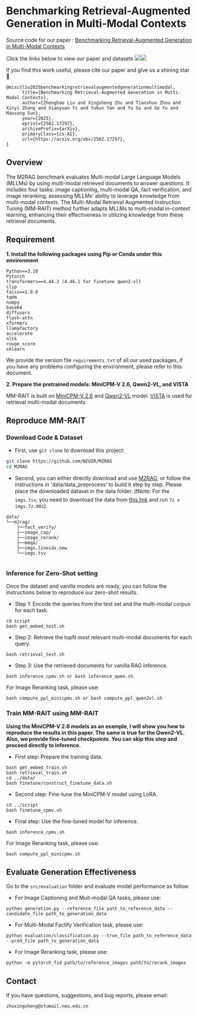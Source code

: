 # Benchmarking Retrieval-Augmented Generation in Multi-Modal Contexts
Source code for our paper : [Benchmarking Retrieval-Augmented Generation in Multi-Modal Contexts](https://arxiv.org/abs/2502.17297)

Click the links below to view our paper and datasets
<a href='https://arxiv.org/abs/2502.17297'><img src='https://img.shields.io/badge/Paper-Arxiv-red'></a><a href='https://huggingface.co/datasets/whalezzz/M2RAG'><img src='https://img.shields.io/badge/%F0%9F%A4%97%20Hugging%20Face-M2RAG-blue'></a>

If you find this work useful, please cite our paper  and give us a shining star 🌟

```
@misc{liu2025benchmarkingretrievalaugmentedgenerationmultimodal,
      title={Benchmarking Retrieval-Augmented Generation in Multi-Modal Contexts}, 
      author={Zhenghao Liu and Xingsheng Zhu and Tianshuo Zhou and Xinyi Zhang and Xiaoyuan Yi and Yukun Yan and Yu Gu and Ge Yu and Maosong Sun},
      year={2025},
      eprint={2502.17297},
      archivePrefix={arXiv},
      primaryClass={cs.AI},
      url={https://arxiv.org/abs/2502.17297}, 
}
```


## Overview

The M2RAG benchmark evaluates Multi-modal Large Language Models (MLLMs) by using multi-modal retrieved documents to answer questions. It includes four tasks: image captioning, multi-modal QA, fact verification, and image reranking, assessing MLLMs’ ability to leverage knowledge from multi-modal contexts. The Multi-Modal Retrieval Augmented Instruction Tuning (MM-RAIT) method further adapts MLLMs to multi-modal in-context learning, enhancing their effectiveness in utilizing knowledge from these retrieval documents.

<!-- 
<p align="center">
  <img align="middle" src="image/marvel.gif" height="350" alt="MARVEL"/>
</p> -->

## Requirement
**1. Install the following packages using Pip or Conda under this environment**

```
Python==3.10
Pytorch
transformers==4.44.2 (4.46.1 for finetune qwen2-vl)
clip
faiss==1.9.0
tqdm
numpy
base64
diffusers
flash-attn
xformers
llamafactory
accelerate
nltk
rouge_score
sklearn
```
We provide the version file `requirements.txt` of all our used packages, if you have any problems configuring the environment, please refer to this document.

**2. Prepare the pretrained models: MiniCPM-V 2.6, Qwen2-VL, and VISTA**

MM-RAIT is built on [MiniCPM-V 2.6](https://huggingface.co/openbmb/MiniCPM-V-2_6) and [Qwen2-VL](https://huggingface.co/Qwen/Qwen2-VL-7B-Instruct) model. [VISTA](https://huggingface.co/BAAI/bge-visualized) is used for retrieval multi-modal documents.

## Reproduce MM-RAIT

### Download Code & Dataset
* First, use `git clone` to download this project:
```bash
git clone https://github.com/NEUIR/M2RAG
cd M2RAG
```
* Second, you can either directly download and use [M2RAG](https://huggingface.co/datasets/whalezzz/M2RAG), or follow the instructions in 'data/data_preprocess' to build it step by step. Please place the downloaded dataset in the data folder.
(❗️Note: For the ```imgs.tsv```, you need to download the data from [this link](https://drive.google.com/drive/folders/1ApfD-RzvJ79b-sLeBx1OaiPNUYauZdAZ?usp=sharing) and run ```7z x imgs.7z.001```).

```
data/
└──m2rag/
    ├──fact_verify/
    ├──image_cap/
    ├──image_rerank/
    ├──mmqa/
    ├──imgs.lineidx.new
    └──imgs.tsv
    
```
### Inference for Zero-Shot setting
Once the dataset and vanilla models are ready, you can follow the instructions below to reproduce our zero-shot results.

* Step 1: Encode the queries from the test set and the multi-modal corpus for each task.
```
cd script
bash get_embed_test.sh
```

* Step 2: Retrieve the topN most relevant multi-modal documents for each query.
```
bash retrieval_test.sh
```
* Step 3: Use the retrieved documents for vanilla RAG inference.
```
bash inference_cpmv.sh or bash inference_qwen.sh
```
For Image Reranking task, please use:
```
bash compute_ppl_minicpmv.sh or bash compute_ppl_qwen2vl.sh
```
### Train MM-RAIT using MM-RAIT
**Using the MiniCPM-V 2.6 models as an example, I will show you how to reproduce the results in this paper. The same is true for the Qwen2-VL. Also, we provide fine-tuned checkpoints. You can skip this step and proceed directly to inference.**

* First step: Prepare the training data.
```
bash get_embed_train.sh
bash retrieval_train.sh
cd ../data/
bash finetune/construct_finetune_data.sh
```

* Second step: Fine-tune the MiniCPM-V model using LoRA.
```
cd ../script
bash finetune_cpmv.sh
```

* Final step: Use the fine-tuned model for inference.
```
bash inference_cpmv.sh
```
For Image Reranking task, please use:
```
bash compute_ppl_minicpmv.sh
```
## Evaluate Generation Effectiveness
Go to the ``src/evaluation`` folder and evaluate model performance as follow:
* For Image Captioning and Muit-modal QA tasks, please use:
```
python generation.py --reference_file path_to_reference_data --candidate_file path_to_generation_data
```
* For Multi-Modal Factify Verification task, please use:
```
python evaluation/classification.py --true_file path_to_reference_data --pred_file path_to_generation_data
```
* For Image Reranking task, please use:
```
python -m pytorch_fid path/to/reference_images path/to/rerank_images
```


## Contact
If you have questions, suggestions, and bug reports, please email:
```
zhuxingsheng@stumail.neu.edu.cn
```